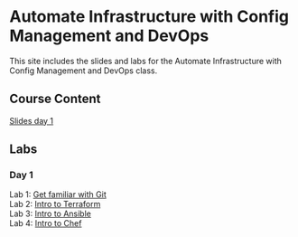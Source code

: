 # Automate Infrastructure with Config Management and DevOps

This site includes the slides and labs for the Automate Infrastructure with Config Management and DevOps class.


## Course Content   
[Slides day 1](https://www.dropbox.com/s/gnxelb99zqwtkic/Automate%20Infrastructure-day1.pdf?dl=0)   

## Labs   

### Day 1   
Lab 1: [Get familiar with Git](https://www.katacoda.com/courses/git)   
Lab 2: [Intro to Terraform](http://www.katacoda.com/courses/terraform/deploy-nginx)   
Lab 3: [Intro to Ansible](http://www.katacoda.com/jonatanblue/scenarios/1)   
Lab 4: [Intro to Chef](http://www.katacoda.com/rickhlwong/scenarios/chef)   

